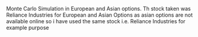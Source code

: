 Monte Carlo Simulation in European and Asian options. Th stock taken was Reliance Industries for European and Asian Options as asian options are not available online so i have used the same stock i.e. Reliance Industries for example purpose
